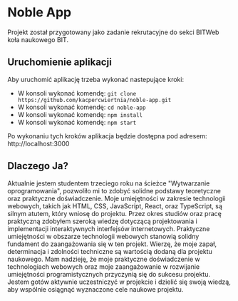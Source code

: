 # Noble App

Projekt został przygotowany jako zadanie rekrutacyjne do sekci BITWeb koła naukowego BIT.

## Uruchomienie aplikacji

Aby uruchomić aplikację trzeba wykonać nastepujące kroki:
- W konsoli wykonać komendę: `git clone https://github.com/kacpercwiertnia/noble-app.git`
- W konsoli wykonać komendę: `cd noble-app`
- W konsoli wykonać komendę: `npm install`
- W konsoli wykonać komendę: `npm start`

Po wykonaniu tych kroków aplikacja będzie dostępna pod adresem: http://localhost:3000

## Dlaczego Ja?

Aktualnie jestem studentem trzeciego roku na ścieżce "Wytwarzanie oprogramowania", pozwoliło mi to zdobyć solidne podstawy teoretyczne oraz praktyczne doświadczenie.
Moje umiejętności w zakresie technologii webowych, takich jak HTML, CSS, JavaScript, React, oraz TypeScript, są silnym atutem, który wniosę do projektu.
Przez okres studiów oraz pracę praktyczną zdobyłem szeroką wiedzę dotyczącą projektowania i implementacji interaktywnych interfejsów internetowych.
Praktyczne umiejętności w obszarze technologii webowych stanowią solidny fundament do zaangażowania się w ten projekt.
Wierzę, że moje zapał, determinacja i zdolności techniczne są wartością dodaną dla projektu naukowego.
Mam nadzieję, że moje praktyczne doświadczenie w technologiach webowych oraz moje zaangażowanie w rozwijanie umiejętności programistycznych przyczynią się do sukcesu projektu.
Jestem gotów aktywnie uczestniczyć w projekcie i dzielić się swoją wiedzą, aby wspólnie osiągnąć wyznaczone cele naukowe projektu.